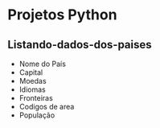 # Projetos Python

## Listando-dados-dos-paises

* Nome do País
* Capital
* Moedas
* Idiomas
* Fronteiras
* Codigos de area
* População
